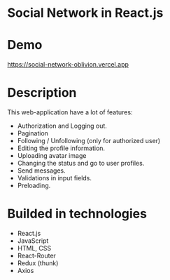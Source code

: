 # Social Network in React.js


# Demo 
   https://social-network-oblivion.vercel.app


# Description

This web-application have a lot of features: 

- Authorization and Logging out.
- Pagination
- Following / Unfollowing (only for authorized user) 
- Editing the profile information.
- Uploading avatar image
- Changing the status and go to user profiles.
- Send messages.
- Validations in input fields.
- Preloading.

# Builded in technologies

- React.js
- JavaScript
- HTML, CSS
- React-Router
- Redux (thunk)
- Axios

